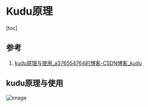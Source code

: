 # Kudu原理

[toc]



## 参考

1. [kudu原理与使用_a376554764的博客-CSDN博客_kudu](https://blog.csdn.net/a376554764/article/details/89445319)



## kudu原理与使用



![image](https://static.lovedata.net/21-06-29-b8b61982e66da4e9fe8acb46a68d9834.png)

